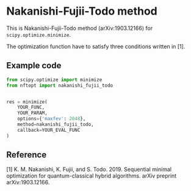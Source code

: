 # Nakanishi-Fujii-Todo method

This is Nakanishi-Fujii-Todo method (arXiv:1903.12166) for `scipy.optimize.minimize`.

The optimization function have to satisfy three conditions written in [1].


## Example code
```python
from scipy.optimize import minimize
from nftopt import nakanishi_fujii_todo


res = minimize(
    YOUR_FUNC,
    YOUR_PARAM,
    options={'maxfev': 2048},
    method=nakanishi_fujii_todo,
    callback=YOUR_EVAL_FUNC
)
```

## Reference
[1] K. M. Nakanishi, K. Fujii, and S. Todo. 2019.
Sequential minimal optimization for quantum-classical hybrid algorithms.
arXiv preprint arXiv:1903.12166.